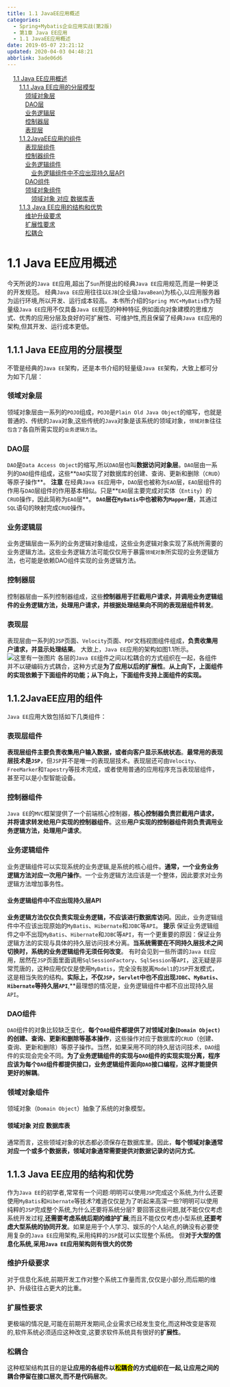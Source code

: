 ```yaml
---
title: 1.1 JavaEE应用概述
categories: 
  - Spring+Mybatis企业应用实战(第2版)
  - 第1章 Java EE应用
  - 1.1 JavaEE应用概述
date: 2019-05-07 23:21:12
updated: 2020-04-03 04:48:21
abbrlink: 3ade06d6
---
```

<div id='my_toc'><a href="/JavaReadingNotes/3ade06d6/#1-1-Java-EE应用概述" class="header_1">1.1 Java EE应用概述</a>&nbsp;<br><a href="/JavaReadingNotes/3ade06d6/#1-1-1-Java-EE应用的分层模型" class="header_2">1.1.1 Java EE应用的分层模型</a>&nbsp;<br><a href="/JavaReadingNotes/3ade06d6/#领域对象层" class="header_3">领域对象层</a>&nbsp;<br><a href="/JavaReadingNotes/3ade06d6/#DAO层" class="header_3">DAO层</a>&nbsp;<br><a href="/JavaReadingNotes/3ade06d6/#业务逻辑层" class="header_3">业务逻辑层</a>&nbsp;<br><a href="/JavaReadingNotes/3ade06d6/#控制器层" class="header_3">控制器层</a>&nbsp;<br><a href="/JavaReadingNotes/3ade06d6/#表现层" class="header_3">表现层</a>&nbsp;<br><a href="/JavaReadingNotes/3ade06d6/#1-1-2JavaEE应用的组件" class="header_2">1.1.2JavaEE应用的组件</a>&nbsp;<br><a href="/JavaReadingNotes/3ade06d6/#表现层组件" class="header_3">表现层组件</a>&nbsp;<br><a href="/JavaReadingNotes/3ade06d6/#控制器组件" class="header_3">控制器组件</a>&nbsp;<br><a href="/JavaReadingNotes/3ade06d6/#业务逻辑组件" class="header_3">业务逻辑组件</a>&nbsp;<br><a href="/JavaReadingNotes/3ade06d6/#业务逻辑组件中不应出现持久层API" class="header_4">业务逻辑组件中不应出现持久层API</a>&nbsp;<br><a href="/JavaReadingNotes/3ade06d6/#DAO组件" class="header_3">DAO组件</a>&nbsp;<br><a href="/JavaReadingNotes/3ade06d6/#领域对象组件" class="header_3">领域对象组件</a>&nbsp;<br><a href="/JavaReadingNotes/3ade06d6/#领域对象-对应-数据库表" class="header_4">领域对象 对应 数据库表</a>&nbsp;<br><a href="/JavaReadingNotes/3ade06d6/#1-1-3-Java-EE应用的结构和优势" class="header_2">1.1.3 Java EE应用的结构和优势</a>&nbsp;<br><a href="/JavaReadingNotes/3ade06d6/#维护升级要求" class="header_3">维护升级要求</a>&nbsp;<br><a href="/JavaReadingNotes/3ade06d6/#扩展性要求" class="header_3">扩展性要求</a>&nbsp;<br><a href="/JavaReadingNotes/3ade06d6/#松耦合" class="header_3">松耦合</a>&nbsp;<br></div>
<style>.header_1{margin-left: 1em;}.header_2{margin-left: 2em;}.header_3{margin-left: 3em;}.header_4{margin-left: 4em;}.header_5{margin-left: 5em;}.header_6{margin-left: 6em;}</style>
<!--more-->
<script>if (navigator.platform.search('arm')==-1){document.getElementById('my_toc').style.display = 'none';}var e,p = document.getElementsByTagName('p');while (p.length>0) {e = p[0];e.parentElement.removeChild(e);}</script>

<!--end-->
<!--SSTStart-->
# 1.1 Java EE应用概述
今天所说的`Java EE`应用,超出了`Sun`所提出的经典`Java EE`应用规范,而是一种更泛的开发规范。
经典`Java EE`应用往往以`EJB`(企业级`JavaBean`)为核心,以应用服务器为运行环境,所以开发、运行成本较高。
本书所介绍的`Spring MVC+MyBatis`作为轻量级`Java EE`应用不仅具备`Java EE`规范的种种特征,例如面向对象建模的思维方式、优秀的应用分层及良好的可扩展性、可维护性,而且保留了经典`Java EE`应用的架构,但其开发、运行成本更低。
## 1.1.1 Java EE应用的分层模型
不管是经典的`Java EE`架构，还是本书介绍的轻量级`Java EE`架构，大致上都可分为如下几层：
### 领域对象层
领域对象层由一系列的`POJO`组成，`POJO`是`Plain Old Java Object`的缩写，也就是普通的、传统的`Java`对象,这些传统的`Java`对象是该系统的领域对象，`领域对象`往往`包含了`各自所需实现的`业务逻辑方法`。
### DAO层
`DAO`是`Data Access Object`的缩写,所以`DAO`层也叫**数据访问对象层**。`DAO`层由一系列的`DAO`组件组成，这些**`DAO`实现了对数据库的创建、查询、更新和删除（`CRUD`）等原子操作**。
**注意**
在经典`Java EE`应用中，`DAO`层也被称为`EAO`层，`EAO`层组件的作用与`DAO`层组件的作用基本相似。只是**`EAO`层主要完成对实体（`Entity`）的`CRUD`操作，因此简称为`EAO`层**。
**`DAO`层在`MyBatis`中也被称为`Mapper`层**，其通过`SQL`语句的映射完成`CRUD`操作。
### 业务逻辑层
业务逻辑层由一系列的业务逻辑对象组成，这些业务逻辑对象实现了系统所需要的业务逻辑方法。这些业务逻辑方法可能仅仅用于暴露`领域对象`所实现的业务逻辑方法，也可能是依赖DAO组件实现的业务逻辑方法。
### 控制器层
控制器层由一系列控制器组成，这些**控制器用于拦截用户请求，并调用业务逻辑组件的业务逻辑方法，处理用户请求，并根据处理结果向不同的表现层组件转发**。
### 表现层
表现层由一系列的`JSP`页面、`Velocity`页面、`PDF`文档视图组件组成，**负责收集用户请求，并显示处理结果**。
大致上，`Java EE`应用的架构如图1.1所示。
![这里有一张图片](https://image-1257720033.cos.ap-shanghai.myqcloud.com/blog/readbooknote/Spring%2BMyBatisQiYeYingYongShiZhan/Chapter1/1.png)
各层的`Java EE`组件之间以松耦合的方式组织在一起，各组件并不以硬编码方式耦合，这种方式是**为了应用以后的扩展性**。**从上向下，上面组件的实现依赖于下面组件的功能；从下向上，下面组件支持上面组件的实现。**
## 1.1.2JavaEE应用的组件
`Java EE`应用大致包括如下几类组件：
### 表现层组件
**表现层组件主要负责收集用户输入数据，或者向客户显示系统状态**。**最常用的表现层技术是`JSP`**，但`JSP`并不是唯一的表现层技术。表现层还可由`Velocity`、`FreeMarker`和`Tapestry`等技术完成，或者使用普通的应用程序充当表现层组件，甚至可以是小型智能设备。
### 控制器组件
`Java EE`的`MVC`框架提供了一个前端核心控制器，**核心控制器负责拦截用户请求，并将请求转发给用户实现的控制器组件**。这些**用户实现的控制器组件则负责调用业务逻辑方法，处理用户请求**。
### 业务逻辑组件
业务逻辑组件可以实现系统的业务逻辑,是系统的核心组件。**通常，一个业务业务逻辑方法对应一次用户操作**。一个业务逻辑方法应该是一个整体，因此要求对业务逻辑方法增加事务性。
#### 业务逻辑组件中不应出现持久层API
**业务逻辑方法仅仅负责实现业务逻辑，不应该进行数据库访问**。因此，业务逻辑组件中不应该出现原始的`MyBatis`、`Hibernate`和`JDBC`等`API`。
**提示**
保证业务逻辑组件之中不出现`MyBatis`、`Hibernate`和`JDBC`等`API`，有一个更重要的原因：保证业务逻辑方法的实现与具体的持久层访问技术分离。**当系统需要在不同持久层技术之间切换时，系统的业务逻辑组件无须任何改变**。
有时会见到一些所谓的`Java EE`应用，居然在`JSP`页面里面调用`SqlSessionFactory`、`SqlSession`等`API`，这无疑是非常荒唐的，这种应用仅仅是使用`MyBatis`，完全没有脱离`Model1`的`JSP`开发模式，这是相当失败的结构。**实际上，不仅`JSP`，`Servlet`中也不应出现`JDBC`、`MyBatis`、`Hibernate`等持久层`API`**,**最理想的情况是，业务逻辑组件中都不应出现持久层`API`。
### DAO组件
`DAO`组件的对象比较缺乏变化，**每个`DAO`组件都提供了对领域对象(`Domain Object)`的创建、查询、更新和删除等基本操作**，这些操作对应于数据库的`CRUD`（创建、查询、更新和删除）等原子操作。当然，如果采用不同的持久层访问技术，`DAO`组件的实现会完全不同。**为了业务逻辑组件的实现与`DAO`组件的实现实现分离，程序应该为每个`DAO`组件都提供接口，业务逻辑组件面向`DAO`接口编程，这样才能提供更好的解耦**。
### 领域对象组件
领域对象（`Domain Object`）抽象了系统的对象模型。
#### 领域对象 对应 数据库表
通常而言，这些领域对象的状态都必须保存在数据库里。因此，**每个领域对象通常对应一个或多个数据表，领域对象通常需要提供对数据记录的访问方式**。
## 1.1.3 Java EE应用的结构和优势
作为`Java EE`的初学者,常常有一个问题:明明可以使用`JSP`完成这个系统,为什么还要使用`MyBatis`和`Hibernate`等技术?难道仅仅是为了听起来高深一些?明明可以使用纯粹的`JSP`完成整个系统,为什么还要将系统分层?
要回答这些问题,就不能仅仅考虑系统开发过程,**还需要考虑系统后期的维护扩展**;而且不能仅仅考虑小型系统,**还要考虑大型系统的协同开发**。如果是用于个人学习、娱乐的个人站点,的确没有必要使用复杂的`Java EE`应用架构,采用纯粹的`JSP`就可以实现整个系统。
但**对于大型的信息化系统,采用`Java EE`应用架构则有很大的优势**
### 维护升级要求
对于信息化系统,前期开发工作对整个系统工作量而言,仅仅是小部分,而后期的维护、升级往往占更大的比重。
### 扩展性要求
更极端的情况是,可能在前期开发期间,企业需求已经发生变化,而这种改变是客观的,软件系统必须适应这种改变,这要求软件系统具有很好的**扩展性**。
### 松耦合
这种框架结构其目的是**让应用的各组件以<mark>松耦合</mark>的方式组织在一起,让应用之间的耦合停留在接口层次,而不是代码层次**。
<!--SSTStop-->
